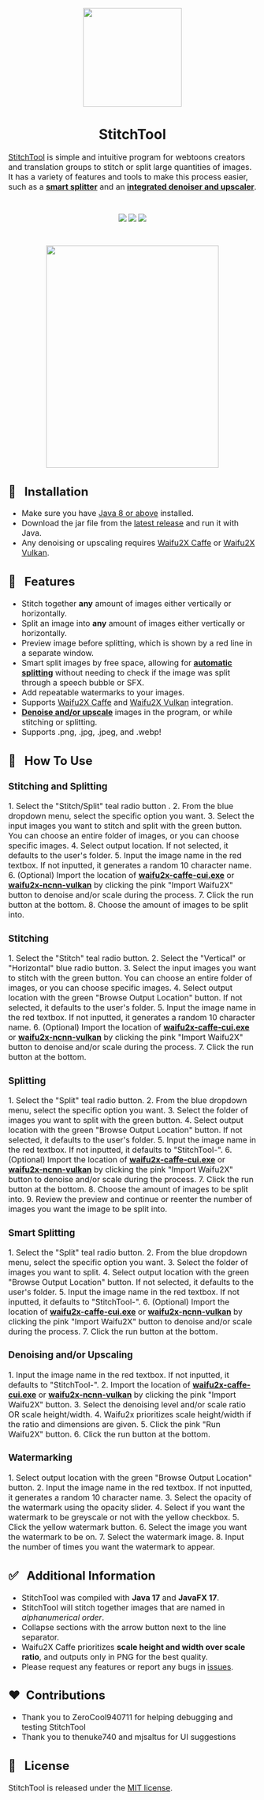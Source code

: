 <p align="center"><img src="https://i.imgur.com/QwItpe6.png" width="200" height="200"/></p>

<h1 align="center">StitchTool</h1>

<font size="3"><a href="https://github.com/Aeonss/StitchTool/releases/latest/">StitchTool</a> is simple and intuitive program for webtoons creators and translation groups to stitch or
split large quantities of images. It has a variety of features and tools to make this process easier, such as a <strong><u>smart
splitter</u></strong> and an <strong><u>integrated denoiser and upscaler</u></strong>.</font>

<br>
<p align="center">
<a href="https://github.com/Aeonss/StitchTool/releases/latest/"><img src="https://img.shields.io/github/v/release/Aeonss/StitchTool?style=for-the-badge&label=%20%F0%9F%93%A3%20Latest%20release&color=778beb&labelColor=2f3542"/></a>
<img src="https://img.shields.io/github/stars/Aeonss/StitchTool?style=for-the-badge&label=%E2%AD%90%20Stars&color=786fa6&labelColor=2f3542"/>
<img src="https://img.shields.io/github/downloads/Aeonss/StitchTool/total.svg?style=for-the-badge&label=%E2%AC%87%EF%B8%8FDownloads&color=4b6584&labelColor=2f3542"/>
</p>

<br>
<p align="center"><img src="https://i.imgur.com/2i5lcxn.png" width="350" height="450"/></p>


<font size="3">

## 🔨 &nbsp; Installation
* Make sure you have [Java 8 or above](https://jdk.java.net/archive/) installed.
* Download the jar file from the <a href="https://github.com/Aeonss/StitchTool/releases/latest/">latest release</a> and run it with Java.
* Any denoising or upscaling requires [Waifu2X Caffe](https://github.com/lltcggie/waifu2x-caffe/releases/latest/) or [Waifu2X Vulkan](https://github.com/nihui/waifu2x-ncnn-vulkan/releases/latest).

## 🚀 &nbsp; Features
* Stitch together **any** amount of images either vertically or horizontally.
* Split an image into **any** amount of images either vertically or horizontally.
* Preview image before splitting, which is shown by a red line in a separate window.
* Smart split images by free space, allowing for <b><u>automatic splitting</u></b> without needing to check if the image
was split through a speech bubble or SFX.
* Add repeatable watermarks to your images.
* Supports [Waifu2X Caffe](https://github.com/lltcggie/waifu2x-caffe/releases/latest/) and [Waifu2X Vulkan](https://github.com/nihui/waifu2x-ncnn-vulkan/releases/latest) integration.
* <b><u>Denoise and/or upscale</u></b> images in the program, or while stitching or splitting.
* Supports .png, .jpg, .jpeg, and .webp!

## 📝 &nbsp; How To Use

<h3>Stitching and Splitting</h3>
1. Select the "Stitch/Split" teal radio button .
2. From the blue dropdown menu, select the specific option you want.
3. Select the input images you want to stitch and split with the green button. You can choose an entire folder of images, or you can choose specific images.
4. Select output location. If not selected, it defaults to the user's folder.
5. Input the image name in the red textbox. If not inputted, it generates a random 10 character name.
6. (Optional) Import the location of <b><u>waifu2x-caffe-cui.exe</u></b> or <b><u>waifu2x-ncnn-vulkan</u></b> by clicking the pink "Import Waifu2X" button to denoise and/or scale during the process.
7. Click the run button at the bottom.
8. Choose the amount of images to be split into.

<h3>Stitching</h3>
1. Select the "Stitch" teal radio button.
2. Select the "Vertical" or "Horizontal" blue radio button.
3. Select the input images you want to stitch with the green button. You can choose an entire folder of images, or you can choose specific images.
4. Select output location with the green "Browse Output Location" button. If not selected, it defaults to the user's folder.
5. Input the image name in the red textbox. If not inputted, it generates a random 10 character name.
6. (Optional) Import the location of <b><u>waifu2x-caffe-cui.exe</u></b> or <b><u>waifu2x-ncnn-vulkan</u></b> by clicking the pink "Import Waifu2X" button to denoise and/or scale during the process.
7. Click the run button at the bottom.

<h3>Splitting</h3>
1. Select the "Split" teal radio button.
2. From the blue dropdown menu, select the specific option you want.
3. Select the folder of images you want to split with the green button.
4. Select output location with the green "Browse Output Location" button. If not selected, it defaults to the user's folder.
5. Input the image name in the red textbox. If not inputted, it defaults to "StitchTool-".
6. (Optional) Import the location of <b><u>waifu2x-caffe-cui.exe</u></b> or <b><u>waifu2x-ncnn-vulkan</u></b> by clicking the pink "Import Waifu2X" button to denoise and/or scale during the process.
7. Click the run button at the bottom.
8. Choose the amount of images to be split into.
9. Review the preview and continue or reenter the number of images you want the image to be split into.

<h3>Smart Splitting</h3>
1. Select the "Split" teal radio button.
2. From the blue dropdown menu, select the specific option you want.
3. Select the folder of images you want to split.
4. Select output location with the green "Browse Output Location" button. If not selected, it defaults to the user's folder.
5. Input the image name in the red textbox. If not inputted, it defaults to "StitchTool-".
6. (Optional) Import the location of <b><u>waifu2x-caffe-cui.exe</u></b> or <b><u>waifu2x-ncnn-vulkan</u></b> by clicking the pink "Import Waifu2X" button to denoise and/or scale during the process.
7. Click the run button at the bottom.

<h3>Denoising and/or Upscaling</h3>
1. Input the image name in the red textbox. If not inputted, it defaults to "StitchTool-".
2. Import the location of <b><u>waifu2x-caffe-cui.exe</u></b> or <b><u>waifu2x-ncnn-vulkan</u></b> by clicking the pink "Import Waifu2X" button.
3. Select the denoising level and/or scale ratio OR scale height/width.
4. Waifu2x prioritizes scale height/width if the ratio and dimensions are given.
5. Click the pink "Run Waifu2X" button.
6. Click the run button at the bottom.

<h3>Watermarking</h3>
1. Select output location with the green "Browse Output Location" button.
2. Input the image name in the red textbox. If not inputted, it generates a random 10 character name.
3. Select the opacity of the watermark using the opacity slider.
4. Select if you want the watermark to be greyscale or not with the yellow checkbox.
5. Click the yellow watermark button.
6. Select the image you want the watermark to be on.
7. Select the watermark image.
8. Input the number of times you want the watermark to appear.

## ✅ &nbsp; Additional Information
* StitchTool was compiled with **Java 17** and **JavaFX 17**.
* StitchTool will stitch together images that are named in *alphanumerical order*.
* Collapse sections with the arrow button next to the line separator.
* Waifu2X Caffe prioritizes **scale height and width over scale ratio**, and outputs only in PNG for the best quality.
* Please request any features or report any bugs in [issues](https://github.com/Aeonss/StitchTool/issues).

## ❤️&nbsp; Contributions
* Thank you to ZeroCool940711 for helping debugging and testing StitchTool
* Thank you to thenuke740 and mjsaltus for UI suggestions

## 📘 &nbsp; License
StitchTool is released under the [MIT license](https://github.com/Aeonss/StitchTool/blob/master/LICENSE.md).

</font>
